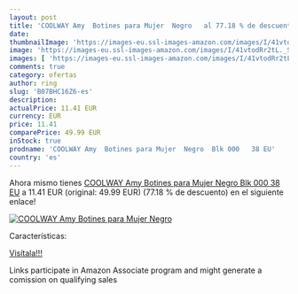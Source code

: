 ```yaml
---
layout: post
title: 'COOLWAY Amy  Botines para Mujer  Negro   al 77.18 % de descuento'
date: 
thumbnailImage: 'https://images-eu.ssl-images-amazon.com/images/I/41vtodRr2tL._SL200_.jpg'
image: 'https://images-eu.ssl-images-amazon.com/images/I/41vtodRr2tL._SL200_.jpg'
images: [ 'https://images-eu.ssl-images-amazon.com/images/I/41vtodRr2tL._SL200_.jpg' ]
comments: true
category: ofertas
author: ring
slug: 'B07BHC16Z6-es'
description:
actualPrice: 11.41 EUR
currency: EUR
price: 11.41
comparePrice: 49.99 EUR
inStock: true
prodname: 'COOLWAY Amy  Botines para Mujer  Negro  Blk 000   38 EU'
country: 'es'
---
```


Ahora mismo tienes [COOLWAY Amy  Botines para Mujer  Negro  Blk 000   38 EU](https://www.amazon.es/dp/B07BHC16Z6/?tag=tolees-21) a 11.41 EUR (original: 49.99 EUR) (77.18 %  de descuento) en el siguiente enlace!

[![COOLWAY Amy  Botines para Mujer  Negro  ](https://images-eu.ssl-images-amazon.com/images/I/41vtodRr2tL._SL200_.jpg)](https://www.amazon.es/dp/B07BHC16Z6/?tag=tolees-21)

Características:


[Visítala!!!](https://www.amazon.es/dp/B07BHC16Z6/?tag=tolees-21)

Links participate in Amazon Associate program and might generate a comission on qualifying sales

